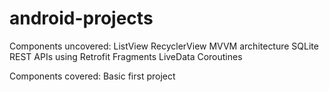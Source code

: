 # android-projects

Components uncovered:
	ListView
	RecyclerView
	MVVM architecture
	SQLite
	REST APIs using Retrofit
	Fragments
	LiveData
	Coroutines
	
Components covered:
	Basic first project
	
	